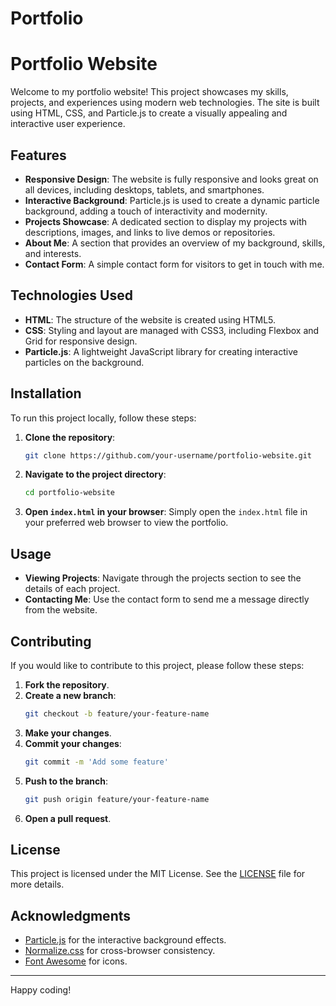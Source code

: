 # Portfolio

# Portfolio Website

Welcome to my portfolio website! This project showcases my skills, projects, and experiences using modern web technologies. The site is built using HTML, CSS, and Particle.js to create a visually appealing and interactive user experience.

## Features

- **Responsive Design**: The website is fully responsive and looks great on all devices, including desktops, tablets, and smartphones.
- **Interactive Background**: Particle.js is used to create a dynamic particle background, adding a touch of interactivity and modernity.
- **Projects Showcase**: A dedicated section to display my projects with descriptions, images, and links to live demos or repositories.
- **About Me**: A section that provides an overview of my background, skills, and interests.
- **Contact Form**: A simple contact form for visitors to get in touch with me.

## Technologies Used

- **HTML**: The structure of the website is created using HTML5.
- **CSS**: Styling and layout are managed with CSS3, including Flexbox and Grid for responsive design.
- **Particle.js**: A lightweight JavaScript library for creating interactive particles on the background.

## Installation

To run this project locally, follow these steps:

1. **Clone the repository**:
    ```bash
    git clone https://github.com/your-username/portfolio-website.git
    ```
2. **Navigate to the project directory**:
    ```bash
    cd portfolio-website
    ```
3. **Open `index.html` in your browser**:
    Simply open the `index.html` file in your preferred web browser to view the portfolio.

## Usage

- **Viewing Projects**: Navigate through the projects section to see the details of each project.
- **Contacting Me**: Use the contact form to send me a message directly from the website.

## Contributing

If you would like to contribute to this project, please follow these steps:

1. **Fork the repository**.
2. **Create a new branch**:
    ```bash
    git checkout -b feature/your-feature-name
    ```
3. **Make your changes**.
4. **Commit your changes**:
    ```bash
    git commit -m 'Add some feature'
    ```
5. **Push to the branch**:
    ```bash
    git push origin feature/your-feature-name
    ```
6. **Open a pull request**.

## License

This project is licensed under the MIT License. See the [LICENSE](LICENSE) file for more details.

## Acknowledgments

- [Particle.js](https://vincentgarreau.com/particles.js/) for the interactive background effects.
- [Normalize.css](https://necolas.github.io/normalize.css/) for cross-browser consistency.
- [Font Awesome](https://fontawesome.com/) for icons.

---
Happy coding!